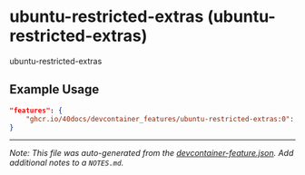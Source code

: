 
# ubuntu-restricted-extras (ubuntu-restricted-extras)

ubuntu-restricted-extras

## Example Usage

```json
"features": {
    "ghcr.io/40docs/devcontainer_features/ubuntu-restricted-extras:0": {}
}
```





---

_Note: This file was auto-generated from the [devcontainer-feature.json](https://github.com/40docs/devcontainer_features/blob/main/src/ubuntu-restricted-extras/devcontainer-feature.json).  Add additional notes to a `NOTES.md`._
